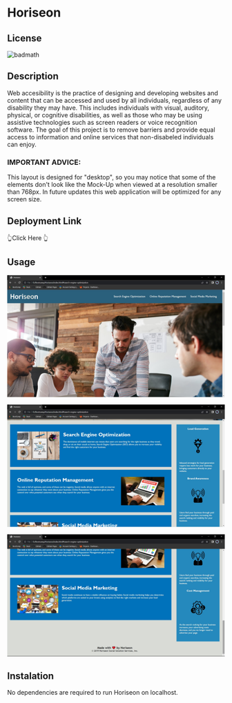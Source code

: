 # Horiseon

## License
![badmath](https://img.shields.io/bower/l/mi)

## Description

Web accesibility is the practice of designing and developing websites and content that can be accessed and used by all individuals, regardless of any disability they may have. This includes individuals with visual, auditory, physical, or cognitive disabilities, as well as those who may be using assistive technologies such as screen readers or voice recognition software. The goal of this project is to remove barriers and provide equal access to information and online services that non-disabeled individuals can enjoy.
### IMPORTANT ADVICE:
This layout is designed for "desktop", so you may notice that some of the elements don't look like the Mock-Up when viewed at a resolution smaller than 768px. In future updates this web application will be optimized for any screen size.

## Deployment Link

👆Click Here 👆

## Usage
![Horiseon](assets/images/screen_shot_horiseon.jpg)

![Horiseon 1](assets/images/screen_shot_horiseon_1.jpg)

![Horiseon 2](assets/images/screen_shot_horiseon_2.jpg)

## Instalation

No dependencies are required to run Horiseon on localhost.


